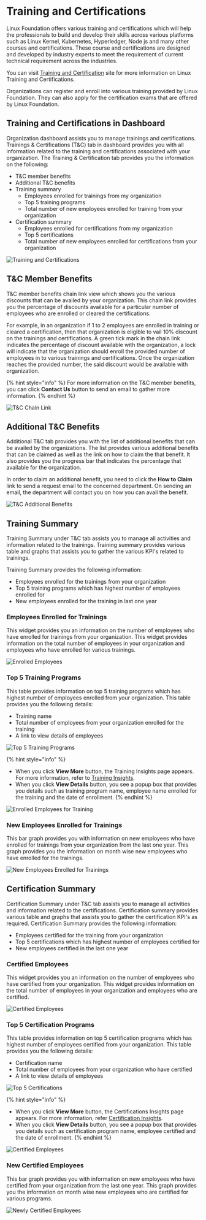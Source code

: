 # Training and Certifications

Linux Foundation offers various training and certifications which will help the professionals to build and develop their skills across various platforms such as Linux Kernel, Kubernetes, Hyperledger, Node js and many other courses and certifications. These course and certifications are designed and developed by industry experts to meet the requirement of current technical requirement across the industries.

You can visit [Training and Certification](https://training.linuxfoundation.org) site for more information on Linux Training and Certifications.

Organizations can register and enroll into various training provided by Linux Foundation. They can also apply for the certification exams that are offered by Linux Foundation.

## Training and Certifications in Dashboard

Organization dashboard assists you to manage trainings and certifications. Trainings & Certifications (T\&C) tab in dashboard provides you with all information related to the training and certifications associated with your organization. The Training & Certification tab provides you the information on the following:

* T\&C member benefits
* Additional T\&C benefits
* Training summary
  * Employees enrolled for trainings from my organization
  * Top 5 training programs
  * Total number of new employees enrolled for training from your organization
* Certification summary
  * Employees enrolled for certifications from my organization
  * Top 5 certifications
  * Total number of new employees enrolled for certifications from your organization

![Training and Certifications](https://files.gitbook.com/v0/b/gitbook-28427.appspot.com/o/assets%2F-MgAESFs0H7zYsmTgcOZ%2F-Mgiv4fkUilS-wT3jwPc%2F-MgixLHFgq2NQ489ftN2%2FT%26C.png?alt=media\&token=77204ec1-acc3-4743-987a-51d9f9a36be4)

## T\&C Member Benefits

T\&C member benefits chain link view which shows you the various discounts that can be availed by your organization. This chain link provides you the percentage of discounts available for a particular number of employees who are enrolled or cleared the certifications.

For example, in an organization if 1 to 2 employees are enrolled in training or cleared a certification, then that organization is eligible to vail 10% discount on the trainings and certifications. A green tick mark in the chain link indicates the percentage of discount available with the organization, a lock will indicate that the organization should enroll the provided number of employees in to various trainings and certifications. Once the organization reaches the provided number, the said discount would be available with organization.

{% hint style="info" %}
For more information on the T\&C member benefits, you can click **Contact Us** button to send an email to gather more information.
{% endhint %}

![T\&C Chain Link](https://files.gitbook.com/v0/b/gitbook-28427.appspot.com/o/assets%2F-MgAESFs0H7zYsmTgcOZ%2F-MjIHNEqkKqRkSFyNwi\_%2F-MjIL5g8XZCLGXQHKyXK%2FT%26C%20Chain%20Link.png?alt=media\&token=5cede62e-959e-4e83-b76f-6ee225ab4155)

## Additional T\&C Benefits

Additional T\&C tab provides you with the list of additional benefits that can be availed by the organizations. The list provides various additional benefits that can be claimed as well as the link on how to claim the that benefit. It also provides you the progress bar that indicates the percentage that available for the organization.

In order to claim an additional benefit, you need to click the **How to Claim** link to send a request email to the concerned department. On sending an email, the department will contact you on how you can avail the benefit.

![T\&C Additional Benefits](https://files.gitbook.com/v0/b/gitbook-28427.appspot.com/o/assets%2F-MgAESFs0H7zYsmTgcOZ%2F-MjILCW4OWMCLPiX9wIf%2F-MjINLQCnpj827COAjo4%2FT%26C%20Additional%20Benefits.gif?alt=media\&token=2c51d37d-55b1-453f-982f-85ce39eb840e)

## Training Summary

Training Summary under T\&C tab assists you to manage all activities and information related to the trainings. Training summary provides various table and graphs that assists you to gather the various KPI's related to trainings.

Training Summary provides the following information:

* Employees enrolled for the trainings from your organization
* Top 5 training programs which has highest number of employees enrolled for
* New employees enrolled for the training in last one year

### Employees Enrolled for Trainings

This widget provides you an information on the number of employees who have enrolled for trainings from your organization. This widget provides information on the total number of employees in your organization and employees who have enrolled for various trainings.

![Enrolled Employees](https://files.gitbook.com/v0/b/gitbook-28427.appspot.com/o/assets%2F-MgAESFs0H7zYsmTgcOZ%2F-Mgiy2vF9RvWrvFZbka\_%2F-MgjI2A\_oyE1Mgf6oTKX%2FEmployees\_training.png?alt=media\&token=cf9702af-d7be-4ecc-9cbd-11a9897c8c4f)

### Top 5 Training Programs

This table provides information on top 5 training programs which has highest number of employees enrolled from your organization. This table provides you the following details:

* Training name
* Total number of employees from your organization enrolled for the training
* A link to view details of employees

![Top 5 Training Programs](https://files.gitbook.com/v0/b/gitbook-28427.appspot.com/o/assets%2F-MgAESFs0H7zYsmTgcOZ%2F-MgjIFZOfHJQLFN3DmSm%2F-MgjJ7CgrUZAQSsS9vVM%2FTop%205%20Trainings.png?alt=media\&token=0f988356-7a78-4e6f-b665-1619c59668ab)

{% hint style="info" %}
* When you click **View More** button, the Training Insights page appears. For more information, refer to [Training Insights](https://docs.linuxfoundation.org/lfx/organization-dashboard-pre-release/my-organization/training-and-certifications/training-insights).
* When you click **View Details** button, you see a popup box that provides you details such as training program name, employee name enrolled for the training and the date of enrollment.
{% endhint %}

![Enrolled Employees for Training](https://files.gitbook.com/v0/b/gitbook-28427.appspot.com/o/assets%2F-MgAESFs0H7zYsmTgcOZ%2F-MgjIFZOfHJQLFN3DmSm%2F-MgjJiQKBuSzCcwrpqQi%2FTraining\_employees.png?alt=media\&token=872e26ba-d824-4f59-8aa2-3feb991357fd)

### New Employees Enrolled for Trainings

This bar graph provides you with information on new employees who have enrolled for trainings from your organization from the last one year. This graph provides you the information on month wise new employees who have enrolled for the trainings.

![New Employees Enrolled for Trainings](https://files.gitbook.com/v0/b/gitbook-28427.appspot.com/o/assets%2F-MgAESFs0H7zYsmTgcOZ%2F-MgjJuMGgra4NmHHrYzG%2F-MgjLxGY9rVPUDHLD\_Xq%2FNew\_Employees.png?alt=media\&token=5d6ab478-5074-47f1-bc14-120a4a98abad)

## Certification Summary

Certification Summary under T\&C tab assists you to manage all activities and information related to the certifications. Certification summary provides various table and graphs that assists you to gather the certification KPI's as required. Certification Summary provides the following information:

* Employees certified for the training from your organization
* Top 5 certifications which has highest number of employees certified for
* New employees certified in the last one year

### Certified Employees

This widget provides you an information on the number of employees who have certified from your organization. This widget provides information on the total number of employees in your organization and employees who are certified.

![Certified Employees](https://files.gitbook.com/v0/b/gitbook-28427.appspot.com/o/assets%2F-MgAESFs0H7zYsmTgcOZ%2F-MgjM5uqBpUfCpeEDaD4%2F-MgjOCN1o-iDfshhuXr8%2FCertified\_Summary.png?alt=media\&token=5769a1d3-3451-4f26-925d-54c4902c66ff)

### Top 5 Certification Programs

This table provides information on top 5 certification programs which has highest number of employees certified from your organization. This table provides you the following details:

* Certification name
* Total number of employees from your organization who have certified
* A link to view details of employees

![Top  5 Certifications](https://files.gitbook.com/v0/b/gitbook-28427.appspot.com/o/assets%2F-MgAESFs0H7zYsmTgcOZ%2F-MgjOJa-v42NXB73IFNS%2F-MgjOnyZc17EdGxX0\_Jk%2FTop%205%20Certifications.png?alt=media\&token=f7e054d3-dbe3-4916-bcb3-ae5f948c08ed)

{% hint style="info" %}
* When you click **View More** button, the Certifications Insights page appears. For more information, refer [Certification Insights](https://docs.linuxfoundation.org/lfx/organization-dashboard-pre-release/my-organization/training-and-certifications/certification-insights).
* When you click **View Details** button, you see a popup box that provides you details such as certification program name, employee certified and the date of enrollment.
{% endhint %}

![Certified Employees](https://files.gitbook.com/v0/b/gitbook-28427.appspot.com/o/assets%2F-MgAESFs0H7zYsmTgcOZ%2F-MgjOJa-v42NXB73IFNS%2F-MgjPMIkTWxtFPcAh2uM%2FEmployees\_Certfied.png?alt=media\&token=bd77cf46-a435-4f37-a7ca-2bea4671ef7f)

### New Certified Employees

This bar graph provides you with information on new employees who have certified from your organization from the last one year. This graph provides you the information on month wise new employees who are certified for various programs.

![Newly Certified Employees](https://files.gitbook.com/v0/b/gitbook-28427.appspot.com/o/assets%2F-MgAESFs0H7zYsmTgcOZ%2F-MgjOJa-v42NXB73IFNS%2F-MgjQ0RDXnaMPDn1Yj\_\_%2FNew\_Certfied\_Employees.png?alt=media\&token=885ee992-bb00-46ef-8ca4-f6c5ff90819c)
